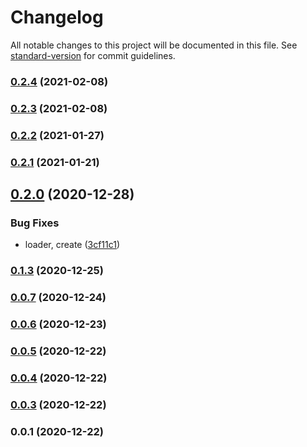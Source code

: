 # Changelog

All notable changes to this project will be documented in this file. See [standard-version](https://github.com/conventional-changelog/standard-version) for commit guidelines.

### [0.2.4](https://github.com/kinescope/react-kinescope-player/compare/v0.2.2...v0.2.4) (2021-02-08)

### [0.2.3](https://github.com/kinescope/react-kinescope-player/compare/v0.2.1...v0.2.3) (2021-02-08)

### [0.2.2](https://github.com/kinescope/react-kinescope-player/compare/v0.2.1...v0.2.2) (2021-01-27)

### [0.2.1](https://github.com/kinescope/react-kinescope-player/compare/v0.2.0...v0.2.1) (2021-01-21)

## [0.2.0](https://github.com/kinescope/react-kinescope-player/compare/v0.1.3...v0.2.0) (2020-12-28)


### Bug Fixes

* loader, create ([3cf11c1](https://github.com/kinescope/react-kinescope-player/commit/3cf11c1414a2080e7917b9e7a1e5269072cd9f27))

### [0.1.3](https://github.com/kinescope/react-kinescope-player/compare/v0.1.2...v0.1.3) (2020-12-25)

### [0.0.7](https://github.com/kinescope/react-kinescope-player/compare/v0.0.6...v0.0.7) (2020-12-24)

### [0.0.6](https://github.com/kinescope/react-kinescope-player/compare/v0.0.5...v0.0.6) (2020-12-23)

### [0.0.5](https://github.com/kinescope/react-kinescope-player/compare/v0.0.4...v0.0.5) (2020-12-22)

### [0.0.4](https://github.com/kinescope/react-kinescope-player/compare/v0.0.3...v0.0.4) (2020-12-22)

### [0.0.3](https://github.com/kinescope/react-kinescope-player/compare/v0.0.1...v0.0.3) (2020-12-22)

### 0.0.1 (2020-12-22)
